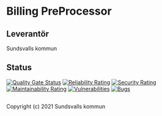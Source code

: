 # Billing PreProcessor

## Leverantör

Sundsvalls kommun

## Status

[![Quality Gate Status](https://sonarcloud.io/api/project_badges/measure?project=Sundsvallskommun_api-service-billing-preprocessor&metric=alert_status)](https://sonarcloud.io/summary/new_code?id=Sundsvallskommun_api-service-billing-preprocessor)
[![Reliability Rating](https://sonarcloud.io/api/project_badges/measure?project=Sundsvallskommun_api-service-billing-preprocessor&metric=reliability_rating)](https://sonarcloud.io/summary/new_code?id=Sundsvallskommun_api-service-billing-preprocessor)
[![Security Rating](https://sonarcloud.io/api/project_badges/measure?project=Sundsvallskommun_api-service-billing-preprocessor&metric=security_rating)](https://sonarcloud.io/summary/new_code?id=Sundsvallskommun_api-service-billing-preprocessor)
[![Maintainability Rating](https://sonarcloud.io/api/project_badges/measure?project=Sundsvallskommun_api-service-billing-preprocessor&metric=sqale_rating)](https://sonarcloud.io/summary/new_code?id=Sundsvallskommun_api-service-billing-preprocessor)
[![Vulnerabilities](https://sonarcloud.io/api/project_badges/measure?project=Sundsvallskommun_api-service-billing-preprocessor&metric=vulnerabilities)](https://sonarcloud.io/summary/new_code?id=Sundsvallskommun_api-service-billing-preprocessor)
[![Bugs](https://sonarcloud.io/api/project_badges/measure?project=Sundsvallskommun_api-service-billing-preprocessor&metric=bugs)](https://sonarcloud.io/summary/new_code?id=Sundsvallskommun_api-service-billing-preprocessor)


## 
Copyright (c) 2021 Sundsvalls kommun

